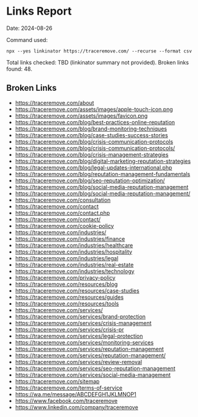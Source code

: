 # Links Report

Date: 2024-08-26

Command used:
```
npx --yes linkinator https://traceremove.com/ --recurse --format csv
```

Total links checked: TBD (linkinator summary not provided). Broken links found: 48.

## Broken Links
- https://traceremove.com/about
- https://traceremove.com/assets/images/apple-touch-icon.png
- https://traceremove.com/assets/images/favicon.png
- https://traceremove.com/blog/best-practices-online-reputation
- https://traceremove.com/blog/brand-monitoring-techniques
- https://traceremove.com/blog/case-studies-success-stories
- https://traceremove.com/blog/crisis-communication-protocols
- https://traceremove.com/blog/crisis-communication-protocols/
- https://traceremove.com/blog/crisis-management-strategies
- https://traceremove.com/blog/digital-marketing-reputation-strategies
- https://traceremove.com/blog/legal-updates-international.php
- https://traceremove.com/blog/reputation-management-fundamentals
- https://traceremove.com/blog/seo-reputation-optimization/
- https://traceremove.com/blog/social-media-reputation-management
- https://traceremove.com/blog/social-media-reputation-management/
- https://traceremove.com/consultation
- https://traceremove.com/contact
- https://traceremove.com/contact.php
- https://traceremove.com/contact/
- https://traceremove.com/cookie-policy
- https://traceremove.com/industries/
- https://traceremove.com/industries/finance
- https://traceremove.com/industries/healthcare
- https://traceremove.com/industries/hospitality
- https://traceremove.com/industries/legal
- https://traceremove.com/industries/real-estate
- https://traceremove.com/industries/technology
- https://traceremove.com/privacy-policy
- https://traceremove.com/resources/blog
- https://traceremove.com/resources/case-studies
- https://traceremove.com/resources/guides
- https://traceremove.com/resources/tools
- https://traceremove.com/services/
- https://traceremove.com/services/brand-protection
- https://traceremove.com/services/crisis-management
- https://traceremove.com/services/crisis-pr
- https://traceremove.com/services/legal-protection
- https://traceremove.com/services/monitoring-services
- https://traceremove.com/services/reputation-management
- https://traceremove.com/services/reputation-management/
- https://traceremove.com/services/review-removal
- https://traceremove.com/services/seo-reputation-management
- https://traceremove.com/services/social-media-management
- https://traceremove.com/sitemap
- https://traceremove.com/terms-of-service
- https://wa.me/message/ABCDEFGH1JKLMNOP1
- https://www.facebook.com/traceremove
- https://www.linkedin.com/company/traceremove
